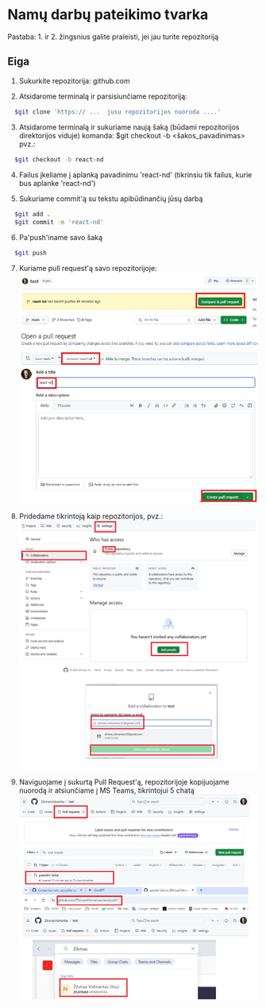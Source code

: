 # Namų darbų pateikimo tvarka

Pastaba: 1. ir 2. žingsnius galite praleisti, jei jau turite repozitoriją

## Eiga
1. Sukurkite repozitorija: github.com  

2. Atsidarome terminalą ir parsisiunčiame repozitoriją:
```bash
  $git clone 'https:// ...  jusu repozitorijos nuoroda ....'
```
3. Atsidarome terminalą ir sukuriame naują šaką (būdami repozitorijos direktorijos viduje) 
  komanda: $git checkout -b <šakos_pavadinimas>
  pvz.:
  ```bash
    $git checkout -b react-nd
  ```

4. Failus įkeliame į aplanką pavadinimu 'react-nd' (tikrinsiu tik failus, kurie bus aplanke 'react-nd')

5. Sukuriame commit'ą  su tekstu apibūdinančių jūsų darbą
  ```bash
    $git add .
    $git commit -m 'react-nd'
  ```

6. Pa'push'iname savo šaką
  ```bash
    $git push
  ```


7. Kuriame pull request'ą savo repozitorijoje:
![Alt text](./create-mr.jpg)

8. Pridedame tikrintoją kaip repozitorijos, pvz.:
![Alt text](./add-collobortor.jpg)

9. Naviguojame į sukurtą Pull Request'ą, repozitorijoje kopijuojame nuorodą ir atsiunčiame į MS Teams, tikrintojui 5 chatą
![Alt text](./sending-link.jpg)
